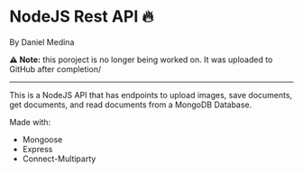 # NodeJS Rest API 🔥
By Daniel Medina

**⚠ Note:** this poroject is no longer being worked on. It was uploaded to GitHub after completion/

<hr>

This is a NodeJS API that has endpoints to upload images, save documents, get documents, and read documents from a MongoDB Database. 

Made with:

- Mongoose
- Express
- Connect-Multiparty